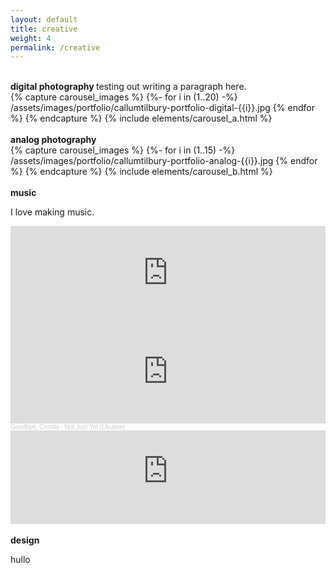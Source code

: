 ```yaml
---
layout: default
title: creative
weight: 4
permalink: /creative
---
```


<br/>

<div class="row justify-content-center">
  <div class="col-lg-4 col-md-6 text-left mt-4">
    <b> digital photography </b>
    testing out writing a paragraph here.
  </div>
    <div class="col-md-8">
        {% capture carousel_images %}
            {%- for i in (1..20) -%}
                /assets/images/portfolio/callumtilbury-portfolio-digital-{{i}}.jpg
            {% endfor %}
        {% endcapture %}
        {% include elements/carousel_a.html %}
    </div>
</div>

<br/>

<div class="row justify-content-center">
  <div class="col-lg-4 col-md-6 text-left mt-4">
    <b> analog photography </b>
    
  </div>
    <div class="col-md-8">
        {% capture carousel_images %}
            {%- for i in (1..15) -%}
                /assets/images/portfolio/callumtilbury-portfolio-analog-{{i}}.jpg
            {% endfor %}
        {% endcapture %}
        {% include elements/carousel_b.html %}
    </div>
</div>

<br/>


<div class="row justify-content-center">
  <div class="col-lg-4 col-md-6 text-left mt-4">
    <b> music </b><br/>
    <p>I love making music.</p>
  </div>
    <div class="col-md-8">
        <div class="music_widget_center">
            <iframe allow="autoplay *; encrypted-media *;" frameborder="0" height="150" style="width:100%;overflow:hidden;background:transparent;" sandbox="allow-forms allow-popups allow-same-origin allow-scripts allow-storage-access-by-user-activation allow-top-navigation-by-user-activation" src="https://embed.music.apple.com/za/album/on-strike/1278731364?i=1278731370"></iframe>
        </div>
        <div class="music_widget_center">
            <iframe width="100%" height="166" scrolling="no" frameborder="no" allow="autoplay" src="https://w.soundcloud.com/player/?url=https%3A//api.soundcloud.com/tracks/272986047&color=%23ff5500&auto_play=false&hide_related=false&show_comments=true&show_user=true&show_reposts=false&show_teaser=true"></iframe><div style="font-size: 10px; color: #cccccc;line-break: anywhere;word-break: normal;overflow: hidden;white-space: nowrap;text-overflow: ellipsis; font-family: Interstate,Lucida Grande,Lucida Sans Unicode,Lucida Sans,Garuda,Verdana,Tahoma,sans-serif;font-weight: 100;"><a href="https://soundcloud.com/goodbyecorolla" title="Goodbye, Corolla" target="_blank" style="color: #cccccc; text-decoration: none;">Goodbye, Corolla</a> · <a href="https://soundcloud.com/goodbyecorolla/not-just-yet-ukulele" title="Not Just Yet (Ukulele)" target="_blank" style="color: #cccccc; text-decoration: none;">Not Just Yet (Ukulele)</a></div>
        </div>
        <div class="music_widget_center">
            <iframe width="100%" src="https://www.youtube-nocookie.com/embed/69vM_XhQ20I" frameborder="0" allow="accelerometer; autoplay; encrypted-media; gyroscope; picture-in-picture" allowfullscreen></iframe>
        </div>
    </div>
</div>

<br/>

<div class="row justify-content-center">
  <div class="col-lg-4 col-md-6 text-left mt-4">
    <b> design </b><br/>
    <p> </p>
  </div>
    <div class="col-md-8">
        <p>hullo</p>
    </div>
</div>

<br/>
